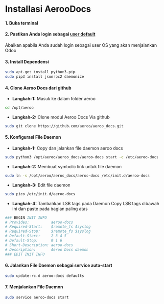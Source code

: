 # Installasi AerooDocs

#### 1. Buka terminal
#### 2. Pastikan Anda login sebagai [user default](../../terminologi.md#user-default)
Abaikan apabila Anda sudah login sebagai user OS yang akan menjalankan Odoo
#### 3. Install Dependensi
```bash
sudo apt-get install python3-pip
sudo pip3 install jsonrpc2 daemonize
```
#### 4. Clone Aeroo Docs dari github
* **Langkah-1:** Masuk ke dalam folder aeroo
```bash
cd /opt/aeroo
```
* **Langkah-2:** Clone modul Aeroo Docs Via github
```bash
sudo git clone https://github.com/aeroo/aeroo_docs.git
```
#### 5. Konfigurasi File Daemon
* **Langkah-1:** Copy dan jalankan file daemon aeroo docs
```bash
sudo python3 /opt/aeroo/aeroo_docs/aeroo-docs start -c /etc/aeroo-docs.conf
```
* **Langkah-2:** Membuat symbolic link untuk file daemon
```bash
sudo ln -s /opt/aeroo/aeroo_docs/aeroo-docs /etc/init.d/aeroo-docs
```
* **Langkah-3:** Edit file daemon
```bash
sudo pico /etc/init.d/aeroo-docs
```
* **Langkah-4:** Tambahkan LSB tags pada Daemon
Copy LSB tags dibawah ini dan paste pada bagian paling atas
```bash
### BEGIN INIT INFO
# Provides:          aeroo-docs
# Required-Start:    $remote_fs $syslog
# Required-Stop:     $remote_fs $syslog
# Default-Start:     2 3 4 5
# Default-Stop:      0 1 6
# Short-Description: aeroo-docs
# Description:       Aeroo Docs daemon
### EDIT INIT INFO
```
#### 6. Jalankan File Daemon sebagai service auto-start
```bash
sudo update-rc.d aeroo-docs defaults
```
#### 7. Menjalankan File Daemon
```bash
sudo service aeroo-docs start
```